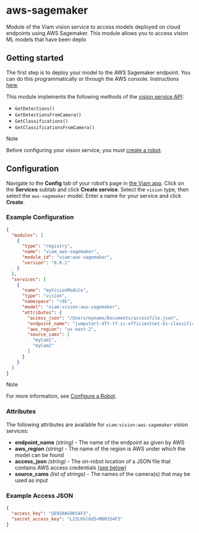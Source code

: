 # aws-sagemaker
Module of the Viam vision service to access models deployed on cloud endpoints using AWS Sagemaker.  This module allows you to access vision ML models that have been deplo

## Getting started

The first step is to deploy your model to the AWS Sagemaker endpoint. You can do this programmatically or through the AWS console. Instructions [here](https://docs.aws.amazon.com/sagemaker/latest/dg/deploy-model.html).

This module implements the following methods of the [vision service API](https://docs.viam.com/services/vision/#api):
  * `GetDetections()`
  * `GetDetectionsFromCamera()`
  * `GetClassifications()`
  * `GetClassificationsFromCamera()`

> [!NOTE]  
> Before configuring your vision service, you must [create a robot](https://docs.viam.com/manage/fleet/robots/#add-a-new-robot).

## Configuration

Navigate to the **Config** tab of your robot’s page in [the Viam app](https://app.viam.com/). Click on the **Services** subtab and click **Create service**. Select the `vision` type, then select the `aws-sagemaker` model. Enter a name for your service and click **Create**.

### Example Configuration

```json
{
  "modules": [
    {
      "type": "registry",
      "name": "viam_aws-sagemaker",
      "module_id": "viam:aws-sagemaker",
      "version": "0.0.1"
    }
  ],
  "services": [
    {
      "name": "myVisionModule",
      "type": "vision",
      "namespace": "rdk",
      "model": "viam:vision:aws-sagemaker",
      "attributes": {
        "access_json": "/Users/myname/Documents/accessfile.json",
        "endpoint_name": "jumpstart-dft-tf-ic-efficientnet-b1-classification-1",
        "aws_region": "us-east-2",
        "source_cams": [
          "myCam1",
          "myCam2"
        ]
      }
    }
  ]
}

```

> [!NOTE]  
> For more information, see [Configure a Robot](https://docs.viam.com/manage/configuration/).

### Attributes

The following attributes are available for `viam:vision:aws-sagemaker` vision services:

  * __endpoint_name__ _(string)_ - The name of the endpoint as given by AWS
  * __aws_region__ _(string)_ - The name of the region is AWS under which the model can be found
  * __access_json__ _(string)_ - The on-robot location of a JSON file that contains AWS access credentials [(see below)](#example-access-json)
  * __source_cams__ _(list of strings)_ - The names of the camera(s) that may be used as input


### Example Access JSON

```json
{
  "access_key": "UE9S0AG9KS4F3",
  "secret_access_key": "L23LKkl0d5<M0R3S4F3"
}
```
